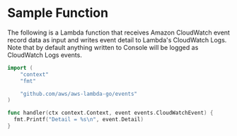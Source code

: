 
# Sample Function

The following is a Lambda function that receives Amazon CloudWatch event record data as input and writes event detail to Lambda's CloudWatch Logs. Note that by default anything written to Console will be logged as CloudWatch Logs events.

```go
import (
	"context"
	"fmt"

	"github.com/aws/aws-lambda-go/events"
)

func handler(ctx context.Context, event events.CloudWatchEvent) {
  fmt.Printf("Detail = %s\n", event.Detail)
}
```
